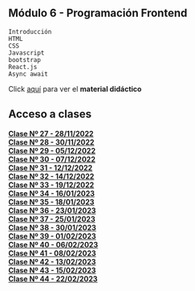 ## Módulo 6 - Programación Frontend


```
Introducción
HTML
CSS
Javascript
bootstrap
React.js
Async await
```
 Click [aquí](https://docs.google.com/presentation/d/1iP7KoLKWAUtFrbuDMgI8NifWyEGCluUVjYQJ4IYE0RI/edit?usp=sharingLinks) para ver el **material didáctico**
 
## Acceso a clases

[**Clase Nº 27 - 28/11/2022**](https://www.youtube.com/watch?v=ViKgxb0cyp4)  
[**Clase Nº 28 - 30/11/2022**](https://www.youtube.com/watch?v=kH7fKgcb-o4)  
[**Clase Nº 29 - 05/12/2022**](https://www.youtube.com/watch?v=2lzuPXgZ78A)  
[**Clase Nº 30 - 07/12/2022**](https://www.youtube.com/watch?v=ViKgxb0cyp4)  
[**Clase Nº 31 - 12/12/2022**](https://www.youtube.com/watch?v=H9YiN2grUC0)  
[**Clase Nº 32 - 14/12/2022**](https://www.youtube.com/watch?v=kfih9zLwew8)  
[**Clase Nº 33 - 19/12/2022**](https://www.youtube.com/watch?v=gF6rcB4nUQg)  
[**Clase Nº 34 - 16/01/2023**](https://www.youtube.com/watch?v=m7157lfg68Y)  
[**Clase Nº 35 - 18/01/2023**](https://www.youtube.com/watch?v=VubXUpo61jg&t=1s)  
[**Clase Nº 36 - 23/01/2023**](https://www.youtube.com/watch?v=tIv_7p64Ufw)  
[**Clase Nº 37 - 25/01/2023**](https://www.youtube.com/watch?v=Nl6OJQcnFJY)  
[**Clase Nº 38 - 30/01/2023**](https://www.youtube.com/watch?v=HXA2xgxD6wU)  
[**Clase Nº 39 - 01/02/2023**](https://www.youtube.com/watch?v=trzuooRMVp8)  
[**Clase Nº 40 - 06/02/2023**](https://www.youtube.com/watch?v=LR-pxriSpK8)  
[**Clase Nº 41 - 08/02/2023**](https://www.youtube.com/watch?v=vbVCy7DLSMk)  
[**Clase Nº 42 - 13/02/2023**](https://www.youtube.com/watch?v=O95IqqnCXZI)  
[**Clase Nº 43 - 15/02/2023**](https://www.youtube.com/watch?v=ClkXLwTcwrw)  
[**Clase Nº 44 - 22/02/2023**](https://www.youtube.com/watch?v=UV6c5OTP8kM) 



